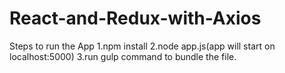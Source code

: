 # React-and-Redux-with-Axios
Steps to run the App
1.npm install 
2.node app.js(app will start on localhost:5000)
3.run gulp command to bundle the file.
